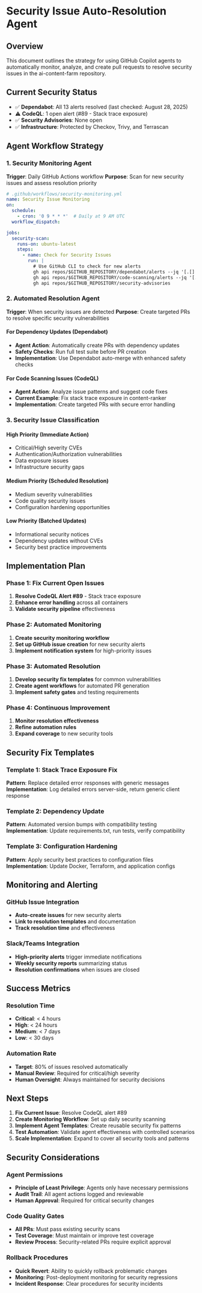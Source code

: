 # Security Issue Auto-Resolution Agent

## Overview
This document outlines the strategy for using GitHub Copilot agents to automatically monitor, analyze, and create pull requests to resolve security issues in the ai-content-farm repository.

## Current Security Status
- ✅ **Dependabot**: All 13 alerts resolved (last checked: August 28, 2025)
- ⚠️ **CodeQL**: 1 open alert (#89 - Stack trace exposure)
- ✅ **Security Advisories**: None open
- ✅ **Infrastructure**: Protected by Checkov, Trivy, and Terrascan

## Agent Workflow Strategy

### 1. Security Monitoring Agent
**Trigger**: Daily GitHub Actions workflow
**Purpose**: Scan for new security issues and assess resolution priority

```yaml
# .github/workflows/security-monitoring.yml
name: Security Issue Monitoring
on:
  schedule:
    - cron: '0 9 * * *'  # Daily at 9 AM UTC
  workflow_dispatch:

jobs:
  security-scan:
    runs-on: ubuntu-latest
    steps:
      - name: Check for Security Issues
        run: |
          # Use GitHub CLI to check for new alerts
          gh api repos/$GITHUB_REPOSITORY/dependabot/alerts --jq '[.[] | select(.state == "open")]'
          gh api repos/$GITHUB_REPOSITORY/code-scanning/alerts --jq '[.[] | select(.state == "open")]'
          gh api repos/$GITHUB_REPOSITORY/security-advisories
```

### 2. Automated Resolution Agent
**Trigger**: When security issues are detected
**Purpose**: Create targeted PRs to resolve specific security vulnerabilities

#### For Dependency Updates (Dependabot)
- **Agent Action**: Automatically create PRs with dependency updates
- **Safety Checks**: Run full test suite before PR creation
- **Implementation**: Use Dependabot auto-merge with enhanced safety checks

#### For Code Scanning Issues (CodeQL)
- **Agent Action**: Analyze issue patterns and suggest code fixes
- **Current Example**: Fix stack trace exposure in content-ranker
- **Implementation**: Create targeted PRs with secure error handling

### 3. Security Issue Classification

#### High Priority (Immediate Action)
- Critical/High severity CVEs
- Authentication/Authorization vulnerabilities
- Data exposure issues
- Infrastructure security gaps

#### Medium Priority (Scheduled Resolution)
- Medium severity vulnerabilities
- Code quality security issues
- Configuration hardening opportunities

#### Low Priority (Batched Updates)
- Informational security notices
- Dependency updates without CVEs
- Security best practice improvements

## Implementation Plan

### Phase 1: Fix Current Open Issues
1. **Resolve CodeQL Alert #89** - Stack trace exposure
2. **Enhance error handling** across all containers
3. **Validate security pipeline** effectiveness

### Phase 2: Automated Monitoring
1. **Create security monitoring workflow**
2. **Set up GitHub issue creation** for new security alerts
3. **Implement notification system** for high-priority issues

### Phase 3: Automated Resolution
1. **Develop security fix templates** for common vulnerabilities
2. **Create agent workflows** for automated PR generation
3. **Implement safety gates** and testing requirements

### Phase 4: Continuous Improvement
1. **Monitor resolution effectiveness**
2. **Refine automation rules**
3. **Expand coverage** to new security tools

## Security Fix Templates

### Template 1: Stack Trace Exposure Fix
**Pattern**: Replace detailed error responses with generic messages
**Implementation**: Log detailed errors server-side, return generic client response

### Template 2: Dependency Update
**Pattern**: Automated version bumps with compatibility testing
**Implementation**: Update requirements.txt, run tests, verify compatibility

### Template 3: Configuration Hardening
**Pattern**: Apply security best practices to configuration files
**Implementation**: Update Docker, Terraform, and application configs

## Monitoring and Alerting

### GitHub Issue Integration
- **Auto-create issues** for new security alerts
- **Link to resolution templates** and documentation
- **Track resolution time** and effectiveness

### Slack/Teams Integration
- **High-priority alerts** trigger immediate notifications
- **Weekly security reports** summarizing status
- **Resolution confirmations** when issues are closed

## Success Metrics

### Resolution Time
- **Critical**: < 4 hours
- **High**: < 24 hours  
- **Medium**: < 7 days
- **Low**: < 30 days

### Automation Rate
- **Target**: 80% of issues resolved automatically
- **Manual Review**: Required for critical/high severity
- **Human Oversight**: Always maintained for security decisions

## Next Steps

1. **Fix Current Issue**: Resolve CodeQL alert #89
2. **Create Monitoring Workflow**: Set up daily security scanning
3. **Implement Agent Templates**: Create reusable security fix patterns
4. **Test Automation**: Validate agent effectiveness with controlled scenarios
5. **Scale Implementation**: Expand to cover all security tools and patterns

## Security Considerations

### Agent Permissions
- **Principle of Least Privilege**: Agents only have necessary permissions
- **Audit Trail**: All agent actions logged and reviewable
- **Human Approval**: Required for critical security changes

### Code Quality Gates
- **All PRs**: Must pass existing security scans
- **Test Coverage**: Must maintain or improve test coverage
- **Review Process**: Security-related PRs require explicit approval

### Rollback Procedures
- **Quick Revert**: Ability to quickly rollback problematic changes
- **Monitoring**: Post-deployment monitoring for security regressions
- **Incident Response**: Clear procedures for security incidents
